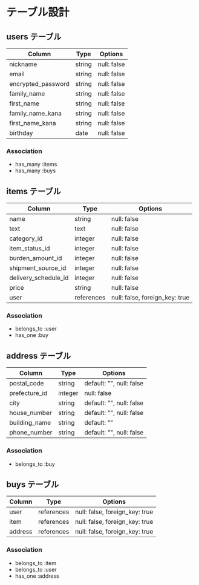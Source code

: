 # テーブル設計

## users テーブル

| Column                  | Type    | Options     |
| ----------------------- | ------- | ----------- |
| nickname                | string  | null: false |
| email                   | string  | null: false |
| encrypted_password      | string  | null: false |
| family_name             | string  | null: false |
| first_name              | string  | null: false |
| family_name_kana        | string  | null: false |
| first_name_kana         | string  | null: false |
| birthday                | date    | null: false |

### Association

- has_many :items
- has_many :buys
 

## items テーブル

| Column                | Type       | Options                        |
| ----------------------| ---------- | -------------------------------|
| name                  | string     | null: false                    |
| text                  | text       | null: false                    |
| category_id           | integer    | null: false                    |
| item_status_id        | integer    | null: false                    |
| burden_amount_id      | integer    | null: false                    |
| shipment_source_id    | integer    | null: false                    |
| delivery_schedule_id  | integer    | null: false                    |
| price                 | string     | null: false                    |
| user                  | references | null: false, foreign_key: true |

### Association

- belongs_to :user
- has_one    :buy


## address テーブル

| Column         | Type       | Options                                     |
| -------------- | ---------- | ------------------------------------------- |
| postal_code    | string     | default: "", null: false                    |
| prefecture_id  | integer    |              null: false                    |
| city           | string     | default: "", null: false                    |
| house_number   | string     | default: "", null: false                    |
| building_name  | string     | default: ""                                 |
| phone_number   | string     | default: "", null: false                    |

### Association

- belongs_to  :buy

## buys テーブル

| Column         | Type       | Options                        |
| -------------- | ---------- | ------------------------------ |
| user           | references | null: false, foreign_key: true |
| item           | references | null: false, foreign_key: true |
| address        | references | null: false, foreign_key: true |

### Association

- belongs_to :item
- belongs_to :user
- has_one :address
